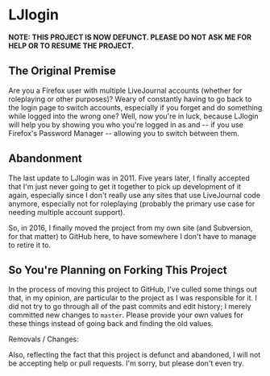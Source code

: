 # LJlogin

**NOTE: THIS PROJECT IS NOW DEFUNCT. PLEASE DO NOT ASK ME FOR HELP OR TO
RESUME THE PROJECT.**

## The Original Premise

Are you a Firefox user with multiple LiveJournal accounts (whether for
roleplaying or other purposes)? Weary of constantly having to go back to
the login page to switch accounts, especially if you forget and do
something while logged into the wrong one? Well, now you're in luck,
because LJlogin will help you by showing you who you're logged in as and
-- if you use Firefox's Password Manager -- allowing you to switch between
them.

## Abandonment

The last update to LJlogin was in 2011. Five years later, I finally
accepted that I'm just never going to get it together to pick up
development of it again, especially since I don't really use any sites
that use LiveJournal code anymore, especially not for roleplaying
(probably the primary use case for needing multiple account support).

So, in 2016, I finally moved the project from my own site (and Subversion,
for that matter) to GitHub here, to have somewhere I don't have to manage
to retire it to.

## So You're Planning on Forking This Project

In the process of moving this project to GitHub, I've culled some things
out that, in my opinion, are particular to the project as I was
responsible for it. I did not try to go through all of the past commits
and edit history; I merely committed new changes to `master`. Please
provide your own values for these things instead of going back and finding
the old values.

Removals / Changes:

Also, reflecting the fact that this project is defunct and abandoned,
I will not be accepting help or pull requests. I'm sorry, but please don't
even try.
